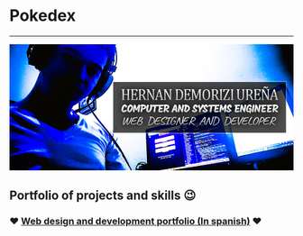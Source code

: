 # Pokedex
___
![Hernan Virgilio Demorizi Ureña](https://raw.githubusercontent.com/hernanreiq/hernanreiq/master/img/header.jpg)
## Portfolio of projects and skills :wink:
### :heart: [Web design and development portfolio (In spanish)](https://bit.ly/hernanreiq) :heart: